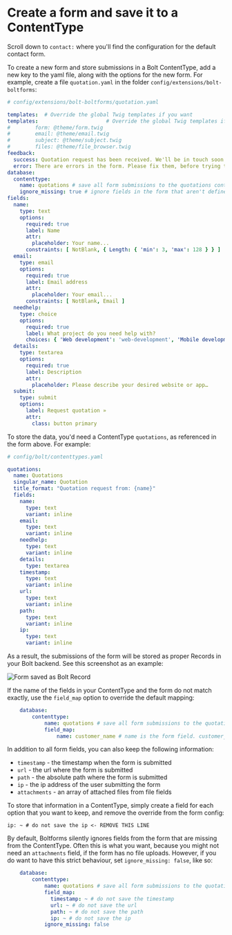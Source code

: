 Create a form and save it to a ContentType
==========================================

Scroll down to `contact:` where you'll find the configuration for the default
contact form.

To create a new form and store submissions in a Bolt ContentType, add a new key
to the yaml file, along with the options for the new form. For example, create 
a file `quotation.yaml` in the folder `config/extensions/bolt-boltforms`:

```yaml
# config/extensions/bolt-boltforms/quotation.yaml

templates:  # Override the global Twig templates if you want
templates:                      # Override the global Twig templates if you want
#        form: @theme/form.twig
#        email: @theme/email.twig
#        subject: @theme/subject.twig
#        files: @theme/file_browser.twig
feedback:
  success: Quotation request has been received. We'll be in touch soon.
  error: There are errors in the form. Please fix them, before trying to resubmit
database:
  contenttype:
    name: quotations # save all form submissions to the quotations contenttype
    ignore_missing: true # ignore fields in the form that aren't defined in the ContentType
fields:
  name:
    type: text
    options:
      required: true
      label: Name
      attr:
        placeholder: Your name...
      constraints: [ NotBlank, { Length: { 'min': 3, 'max': 128 } } ]
  email:
    type: email
    options:
      required: true
      label: Email address
      attr:
        placeholder: Your email...
      constraints: [ NotBlank, Email ]
  needhelp:
    type: choice
    options:
      required: true
      label: What project do you need help with?
      choices: { 'Web development': 'web-development', 'Mobile development': 'mobile-development', 'Marketing': 'marketing' }
  details:
    type: textarea
    options:
      required: true
      label: Description
      attr:
        placeholder: Please describe your desired website or app…
  submit:
    type: submit
    options:
      label: Request quotation »
      attr:
        class: button primary
```

To store the data, you'd need a ContentType `quotations`, as referenced in the 
form above. For example: 

```yaml
# config/bolt/contenttypes.yaml

quotations:
  name: Quotations
  singular_name: Quotation
  title_format: "Quotation request from: {name}"
  fields:
    name:
      type: text
      variant: inline
    email:
      type: text
      variant: inline
    needhelp:
      type: text
      variant: inline
    details:
      type: textarea
    timestamp:
      type: text
      variant: inline
    url:
      type: text
      variant: inline
    path:
      type: text
      variant: inline
    ip:
      type: text
      variant: inline
```

As a result, the submissions of the form will be stored as proper Records in 
your Bolt backend. See this screenshot as an example: 

![Form saved as Bolt Record](https://user-images.githubusercontent.com/1833361/122095553-d34f0500-ce0d-11eb-827d-00077c00c53f.png)

If the name of the fields in your ContentType and the form do not match exactly,
use the `field_map` option to override the default mapping:

```yaml
    database:
        contenttype:
            name: quotations # save all form submissions to the quotations ContentType
            field_map:
                name: customer_name # name is the form field. customer_name is the ContentType field.
```

In addition to all form fields, you can also keep the following information:

* `timestamp` - the timestamp when the form is submitted
* `url` - the url where the form is submitted
* `path` - the absolute path where the form  is submitted
* `ip` - the ip address of the user submitting the form
* `attachments` - an array of attached files from file fields

To store that information in a ContentType, simply create a field for each 
option that you want to keep, and remove the override from the form config:

`ip: ~ # do not save the ip <- REMOVE THIS LINE`

By default, Boltforms silently ignores fields from the form that are missing from the ContentType. Often this is what you want, because you might not need an `attachments` field, if the form has no file uploads. However, if you do want to have this strict behaviour, set `ignore_missing: false`, like so: 

```yaml
    database:
        contenttype:
            name: quotations # save all form submissions to the quotations ContentType
            field_map:
              timestamp: ~ # do not save the timestamp
              url: ~ # do not save the url
              path: ~ # do not save the path
              ip: ~ # do not save the ip
            ignore_missing: false
```

